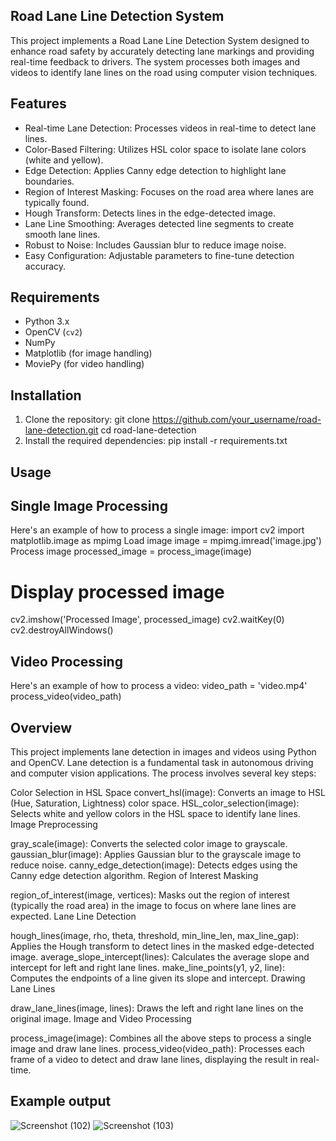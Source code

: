 ## Road Lane Line Detection System
This project implements a Road Lane Line Detection System designed to enhance road safety by accurately detecting lane markings and providing real-time feedback to drivers. The system processes both images and videos to identify lane lines on the road using computer vision techniques.

## Features
- Real-time Lane Detection: Processes videos in real-time to detect lane lines.
- Color-Based Filtering: Utilizes HSL color space to isolate lane colors (white and yellow).
- Edge Detection: Applies Canny edge detection to highlight lane boundaries.
- Region of Interest Masking: Focuses on the road area where lanes are typically found.
- Hough Transform: Detects lines in the edge-detected image.
- Lane Line Smoothing: Averages detected line segments to create smooth lane lines.
- Robust to Noise: Includes Gaussian blur to reduce image noise.
- Easy Configuration: Adjustable parameters to fine-tune detection accuracy.

## Requirements
- Python 3.x
- OpenCV (`cv2`)
- NumPy
- Matplotlib (for image handling)
- MoviePy (for video handling)
  
## Installation
1. Clone the repository:
    git clone https://github.com/your_username/road-lane-detection.git
    cd road-lane-detection
2. Install the required dependencies:
     pip install -r requirements.txt

## Usage
## Single Image Processing
Here's an example of how to process a single image:
import cv2
import matplotlib.image as mpimg
Load image
image = mpimg.imread('image.jpg')
Process image
processed_image = process_image(image)
# Display processed image
cv2.imshow('Processed Image', processed_image)
cv2.waitKey(0)
cv2.destroyAllWindows()
## Video Processing
Here's an example of how to process a video:
video_path = 'video.mp4'
process_video(video_path)

## Overview
This project implements lane detection in images and videos using Python and OpenCV. Lane detection is a fundamental task in autonomous driving and computer vision applications. The process involves several key steps:

Color Selection in HSL Space
convert_hsl(image): Converts an image to HSL (Hue, Saturation, Lightness) color space.
HSL_color_selection(image): Selects white and yellow colors in the HSL space to identify lane lines.
Image Preprocessing

gray_scale(image): Converts the selected color image to grayscale.
gaussian_blur(image): Applies Gaussian blur to the grayscale image to reduce noise.
canny_edge_detection(image): Detects edges using the Canny edge detection algorithm.
Region of Interest Masking

region_of_interest(image, vertices): Masks out the region of interest (typically the road area) in the image to focus on where lane lines are expected.
Lane Line Detection

hough_lines(image, rho, theta, threshold, min_line_len, max_line_gap): Applies the Hough transform to detect lines in the masked edge-detected image.
average_slope_intercept(lines): Calculates the average slope and intercept for left and right lane lines.
make_line_points(y1, y2, line): Computes the endpoints of a line given its slope and intercept.
Drawing Lane Lines

draw_lane_lines(image, lines): Draws the left and right lane lines on the original image.
Image and Video Processing

process_image(image): Combines all the above steps to process a single image and draw lane lines.
process_video(video_path): Processes each frame of a video to detect and draw lane lines, displaying the result in real-time.

## Example output
![Screenshot (102)](https://github.com/Sravani3690/Road-Lane-Line-Detection-System/assets/174925172/1d1a5665-096a-4a0a-b478-f8aaa43fdffd)
![Screenshot (103)](https://github.com/Sravani3690/Road-Lane-Line-Detection-System/assets/174925172/f124664f-b550-499f-a0ca-4df7e98f7b5e)

